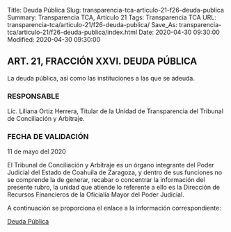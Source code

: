 Title: Deuda Pública
Slug: transparencia-tca-articulo-21-f26-deuda-publica
Summary: Transparencia TCA, Artículo 21
Tags: Transparencia TCA
URL: transparencia-tca/articulo-21/f26-deuda-publica/
Save_As: transparencia-tca/articulo-21/f26-deuda-publica/index.html
Date: 2020-04-30 09:30:00
Modified: 2020-04-30 09:30:00


## ART. 21, FRACCIÓN XXVI. DEUDA PÚBLICA

La deuda pública, así como las instituciones a las que se adeuda.

### RESPONSABLE

Lic. Liliana Ortiz Herrera, Titular de la Unidad de Transparencia del Tribunal de Conciliación y Arbitraje.

### FECHA DE VALIDACIÓN

11 de mayo del 2020

El Tribunal de Conciliación y Arbitraje es un órgano integrante del Poder Judicial del Estado de Coahuila de Zaragoza, y dentro de sus funciones no se comprende la de generar, recabar o concentrar la información del presente rubro, la unidad que atiende lo referente a ello es la Dirección de Recursos Financieros de la Oficialía Mayor del Poder Judicial.

A continuación se proporciona el enlace a la información correspondiente:

[Deuda Pública](https://www.pjecz.gob.mx/transparencia/articulo-21/f26-deuda-publica/)


